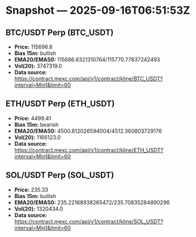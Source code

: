 # Snapshot — 2025-09-16T06:51:53Z

## BTC/USDT Perp (BTC_USDT)
- **Price:** 115696.8
- **Bias 15m:** bullish
- **EMA20/EMA50:** 115686.8321310764/115770.77837242493
- **Vol(20):** 3747319.0
- **Data source:** https://contract.mexc.com/api/v1/contract/kline/BTC_USDT?interval=Min1&limit=60

## ETH/USDT Perp (ETH_USDT)
- **Price:** 4499.41
- **Bias 15m:** bearish
- **EMA20/EMA50:** 4500.812026594004/4512.360803729176
- **Vol(20):** 1166123.0
- **Data source:** https://contract.mexc.com/api/v1/contract/kline/ETH_USDT?interval=Min1&limit=60

## SOL/USDT Perp (SOL_USDT)
- **Price:** 235.33
- **Bias 15m:** bullish
- **EMA20/EMA50:** 235.22168938265472/235.70835284890296
- **Vol(20):** 1320434.0
- **Data source:** https://contract.mexc.com/api/v1/contract/kline/SOL_USDT?interval=Min1&limit=60
